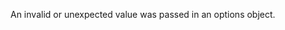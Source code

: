 
An invalid or unexpected value was passed in an options object.

<a id="ERR_INVALID_PERFORMANCE_MARK"></a>
